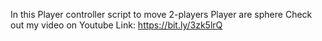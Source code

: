 In this Player controller script to move 2-players 
Player are sphere 
Check out my video on Youtube
Link: https://bit.ly/3zk5lrQ
